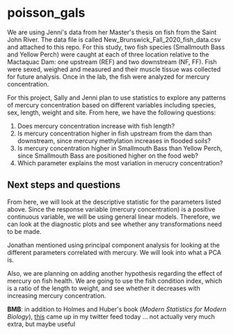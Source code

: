 # poisson_gals
We are using Jenni's data from her Master's thesis on fish from the Saint John River. The data file is called New_Brunswick_Fall_2020_fish_data.csv and attached to this repo. For this study, two fish species (Smallmouth Bass and Yellow Perch) were caught at each of three location relative to the Mactaquac Dam: one upstream (REF) and two downstream (NF, FF). Fish were sexed, weighed and measured and their muscle tissue was collected for future analysis. Once in the lab, the fish were analyzed for mercury concentration. 

For this project, Sally and Jenni plan to use statistics to explore any patterns of mercury concentration based on different variables including species, sex, length, weight and site. From here, we have the following questions:

1. Does mercury concentration increase with fish length?
2. Is mercury concentration higher in fish upstream from the dam than downstream, since mercury methylation increases in flooded soils?
3. Is mercury concentration higher in Smallmouth Bass than Yellow Perch, since Smallmouth Bass are positioned higher on the food web?
4. Which parameter explains the most variation in merucry concentration?

## Next steps and questions
From here, we will look at the descriptive statistic for the parameters listed above. Since the response variable (mercury concentration) is a positive continuous variable, we will be using general linear models. Therefore, we can look at the diagnostic plots and see whether any transformations need to be made. 

Jonathan mentioned using principal component analysis for looking at the different parameters correlated with mercury. We will look into what a PCA is. 
 
Also, we are planning on adding another hypothesis regarding the effect of mercury on fish health. We are going to use the fish condition index, which is a ratio of the length to weight, and see whether it decreases with increasing mercury concentration. 

**BMB**: in addition to Holmes and Huber's book (*Modern Statistics for Modern Biology*), [this](https://wilkelab.org/SDS375/slides/dimension-reduction-1.html#1) came up in my twitter feed today ... not actually very much extra, but maybe useful
